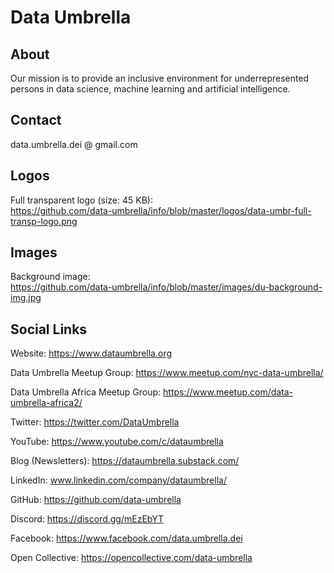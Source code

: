 # Data Umbrella

## About
Our mission is to provide an inclusive environment for underrepresented persons in data science, machine learning and artificial intelligence.

## Contact

data.umbrella.dei @ gmail.com


## Logos

Full transparent logo (size: 45 KB):  
https://github.com/data-umbrella/info/blob/master/logos/data-umbr-full-transp-logo.png


## Images

Background image:  
https://github.com/data-umbrella/info/blob/master/images/du-background-img.jpg

## Social Links

Website:  https://www.dataumbrella.org

Data Umbrella Meetup Group:  https://www.meetup.com/nyc-data-umbrella/

Data Umbrella Africa Meetup Group:  https://www.meetup.com/data-umbrella-africa2/

Twitter:  https://twitter.com/DataUmbrella

YouTube:  https://www.youtube.com/c/dataumbrella

Blog (Newsletters): https://dataumbrella.substack.com/

LinkedIn:  www.linkedin.com/company/dataumbrella/

GitHub:  https://github.com/data-umbrella

Discord:  https://discord.gg/mEzEbYT

Facebook:  https://www.facebook.com/data.umbrella.dei

Open Collective:  https://opencollective.com/data-umbrella

